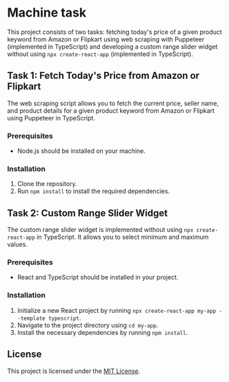 # Machine task

This project consists of two tasks: fetching today's price of a given product keyword from Amazon or Flipkart using web scraping with Puppeteer (implemented in TypeScript) and developing a custom range slider widget without using `npx create-react-app` (implemented in TypeScript).

## Task 1: Fetch Today's Price from Amazon or Flipkart

The web scraping script allows you to fetch the current price, seller name, and product details for a given product keyword from Amazon or Flipkart using Puppeteer in TypeScript.

### Prerequisites

- Node.js should be installed on your machine.

### Installation

1. Clone the repository.
2. Run `npm install` to install the required dependencies.


## Task 2: Custom Range Slider Widget

The custom range slider widget is implemented without using `npx create-react-app` in TypeScript. It allows you to select minimum and maximum values.

### Prerequisites

- React and TypeScript should be installed in your project.

### Installation

1. Initialize a new React project by running `npx create-react-app my-app --template typescript`.
2. Navigate to the project directory using `cd my-app`.
3. Install the necessary dependencies by running `npm install`.


## License

This project is licensed under the [MIT License](https://opensource.org/licenses/MIT).
